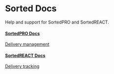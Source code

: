 <head>
    <script src="https://kit.fontawesome.com/ae1b65f155.js" crossorigin="anonymous"></script>
</head>

<style type="text/css">
    .col-md-10 {
        width: 100%;
    }

    .sideaffix {
        display: none;
    }

    .subnav {
        display: none !important;
    }

    .page-stats {
        display: none !important;
    }
</style>

<div class="header-container">
    <h1 id="big-header" class="text--underlined text--header"><span>Sorted </span><span>Docs</span></h1>
    <p class="header-info">
        Help and support for SortedPRO and SortedREACT.
    </p>
</div>
<div class="landing-container">
    <div class="global-spacer">
        <div class="landing-button-container">
            <div class="two-columns">
                <a href="/pro/" class="message-block">
                    <i class="fas fa-truck-moving"></i>
                    <h4>SortedPRO Docs</h4>
                    <p class="link-pink" href="/pro/">Delivery management</p>
                </a>
                <a href="/react/index.html?v2" class="message-block">
                    <i class="fas fa-truck-loading"></i>
                    <h4>SortedREACT Docs</h4>
                    <p class="link-pink" href="/react/index.html?v2">Delivery tracking</p>
                </a>
            </div>
        </div>
    </div>
</div>